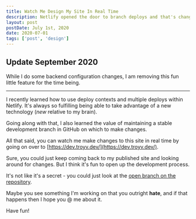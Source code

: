 ```yaml
---
title: Watch Me Design My Site In Real Time
description: Netlify opened the door to branch deploys and that's changed my development process for the better. Watch me make this site better in real time!
layout: post
postDate: July 1st, 2020
date: 2020-07-01
tags: ['post', 'design']
---
```

## Update September 2020
While I do some backend configuration changes, I am removing this fun little feature for the time being.

<hr>

I recently learned how to use deploy contexts and multiple deploys within Netlify. It's always so fulfilling being able to take advantage of a new technology (_new_ relative to my brain).

Going along with that, I also learned the value of maintaining a stable development branch in GitHub on which to make changes.

All that said, you can watch me make changes to this site in real time by going on over to [https://dev.troyv.dev/](https://dev.troyv.dev/).

Sure, you could just keep coming back to my published site and looking around for changes. But I think it's fun to open up the development process.

It's not like it's a secret - you could just look at the [open branch on the repository](https://github.com/troyvassalotti/personal-site/tree/dev).

Maybe you see something I'm working on that you outright **hate**, and if that happens then I hope you @ me about it.

Have fun!
